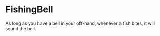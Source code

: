# FishingBell
As long as you have a bell in your off-hand, whenever a fish bites, it will sound the bell.
